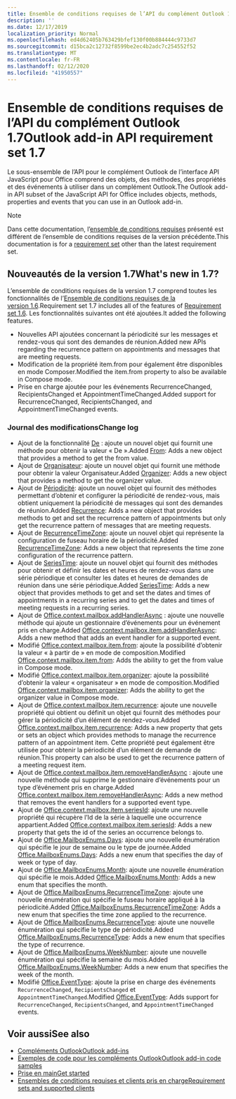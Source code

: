 ```yaml
---
title: Ensemble de conditions requises de l’API du complément Outlook 1.7
description: ''
ms.date: 12/17/2019
localization_priority: Normal
ms.openlocfilehash: ed4d62405b763429bfef130f00b884444c9733d7
ms.sourcegitcommit: d15bca2c12732f8599be2ec4b2adc7c254552f52
ms.translationtype: MT
ms.contentlocale: fr-FR
ms.lasthandoff: 02/12/2020
ms.locfileid: "41950557"
---
```

# <a name="outlook-add-in-api-requirement-set-17"></a><span data-ttu-id="566c6-102">Ensemble de conditions requises de l’API du complément Outlook 1.7</span><span class="sxs-lookup"><span data-stu-id="566c6-102">Outlook add-in API requirement set 1.7</span></span>

<span data-ttu-id="566c6-103">Le sous-ensemble de l’API pour le complément Outlook de l’interface API JavaScript pour Office comprend des objets, des méthodes, des propriétés et des événements à utiliser dans un complément Outlook.</span><span class="sxs-lookup"><span data-stu-id="566c6-103">The Outlook add-in API subset of the JavaScript API for Office includes objects, methods, properties and events that you can use in an Outlook add-in.</span></span>

> [!NOTE]
> <span data-ttu-id="566c6-104">Dans cette documentation, l’[ensemble de conditions requises](/office/dev/add-ins/reference/requirement-sets/outlook-api-requirement-sets) présenté est différent de l’ensemble de conditions requises de la version précédente.</span><span class="sxs-lookup"><span data-stu-id="566c6-104">This documentation is for a [requirement set](/office/dev/add-ins/reference/requirement-sets/outlook-api-requirement-sets) other than the latest requirement set.</span></span>

## <a name="whats-new-in-17"></a><span data-ttu-id="566c6-105">Nouveautés de la version 1.7</span><span class="sxs-lookup"><span data-stu-id="566c6-105">What's new in 1.7?</span></span>

<span data-ttu-id="566c6-106">L’ensemble de conditions requises de la version 1.7 comprend toutes les fonctionnalités de l’[Ensemble de conditions requises de la version 1.6](../requirement-set-1.6/outlook-requirement-set-1.6.md).</span><span class="sxs-lookup"><span data-stu-id="566c6-106">Requirement set 1.7 includes all of the features of [Requirement set 1.6](../requirement-set-1.6/outlook-requirement-set-1.6.md).</span></span> <span data-ttu-id="566c6-107">Les fonctionnalités suivantes ont été ajoutées.</span><span class="sxs-lookup"><span data-stu-id="566c6-107">It added the following features.</span></span>

- <span data-ttu-id="566c6-108">Nouvelles API ajoutées concernant la périodicité sur les messages et rendez-vous qui sont des demandes de réunion.</span><span class="sxs-lookup"><span data-stu-id="566c6-108">Added new APIs regarding the recurrence pattern on appointments and messages that are meeting requests.</span></span>
- <span data-ttu-id="566c6-109">Modification de la propriété item.from pour également être disponibles en mode Composer.</span><span class="sxs-lookup"><span data-stu-id="566c6-109">Modified the item.from property to also be available in Compose mode.</span></span>
- <span data-ttu-id="566c6-110">Prise en charge ajoutée pour les événements RecurrenceChanged, RecipientsChanged et AppointmentTimeChanged.</span><span class="sxs-lookup"><span data-stu-id="566c6-110">Added support for RecurrenceChanged, RecipientsChanged, and AppointmentTimeChanged events.</span></span>

### <a name="change-log"></a><span data-ttu-id="566c6-111">Journal des modifications</span><span class="sxs-lookup"><span data-stu-id="566c6-111">Change log</span></span>

- <span data-ttu-id="566c6-112">Ajout de la fonctionnalité [De](/javascript/api/outlook/office.from?view=outlook-js-1.7) : ajoute un nouvel objet qui fournit une méthode pour obtenir la valeur « De ».</span><span class="sxs-lookup"><span data-stu-id="566c6-112">Added [From](/javascript/api/outlook/office.from?view=outlook-js-1.7): Adds a new object that provides a method to get the from value.</span></span>
- <span data-ttu-id="566c6-113">Ajout de [Organisateur](/javascript/api/outlook/office.organizer?view=outlook-js-1.7): ajoute un nouvel objet qui fournit une méthode pour obtenir la valeur Organisateur.</span><span class="sxs-lookup"><span data-stu-id="566c6-113">Added [Organizer](/javascript/api/outlook/office.organizer?view=outlook-js-1.7): Adds a new object that provides a method to get the organizer value.</span></span>
- <span data-ttu-id="566c6-114">Ajout de [Périodicité](/javascript/api/outlook/office.recurrence?view=outlook-js-1.7): ajoute un nouvel objet qui fournit des méthodes permettant d’obtenir et configurer la périodicité de rendez-vous, mais obtient uniquement la périodicité de messages qui sont des demandes de réunion.</span><span class="sxs-lookup"><span data-stu-id="566c6-114">Added [Recurrence](/javascript/api/outlook/office.recurrence?view=outlook-js-1.7): Adds a new object that provides methods to get and set the recurrence pattern of appointments but only get the recurrence pattern of messages that are meeting requests.</span></span>
- <span data-ttu-id="566c6-115">Ajout de [RecurrenceTimeZone](/javascript/api/outlook/office.recurrencetimezone?view=outlook-js-1.7): ajoute un nouvel objet qui représente la configuration de fuseau horaire de la périodicité.</span><span class="sxs-lookup"><span data-stu-id="566c6-115">Added [RecurrenceTimeZone](/javascript/api/outlook/office.recurrencetimezone?view=outlook-js-1.7): Adds a new object that represents the time zone configuration of the recurrence pattern.</span></span>
- <span data-ttu-id="566c6-116">Ajout de [SeriesTime](/javascript/api/outlook/office.seriestime?view=outlook-js-1.7): ajoute un nouvel objet qui fournit des méthodes pour obtenir et définir les dates et heures de rendez-vous dans une série périodique et consulter les dates et heures de demandes de réunion dans une série périodique.</span><span class="sxs-lookup"><span data-stu-id="566c6-116">Added [SeriesTime](/javascript/api/outlook/office.seriestime?view=outlook-js-1.7): Adds a new object that provides methods to get and set the dates and times of appointments in a recurring series and to get the dates and times of meeting requests in a recurring series.</span></span>
- <span data-ttu-id="566c6-117">Ajout de [Office.context.mailbox.addHandlerAsync](office.context.mailbox.item.md#methods) : ajoute une nouvelle méthode qui ajoute un gestionnaire d’événements pour un événement pris en charge.</span><span class="sxs-lookup"><span data-stu-id="566c6-117">Added [Office.context.mailbox.item.addHandlerAsync](office.context.mailbox.item.md#methods): Adds a new method that adds an event handler for a supported event.</span></span>
- <span data-ttu-id="566c6-118">Modifié [Office.context.mailbox.item.from](office.context.mailbox.item.md#properties): ajoute la possibilité d’obtenir la valeur « à partir de » en mode de composition.</span><span class="sxs-lookup"><span data-stu-id="566c6-118">Modified [Office.context.mailbox.item.from](office.context.mailbox.item.md#properties): Adds the ability to get the from value in Compose mode.</span></span>
- <span data-ttu-id="566c6-119">Modifié [Office.context.mailbox.item.organizer](office.context.mailbox.item.md#properties): ajoute la possibilité d’obtenir la valeur « organisateur » en mode de composition.</span><span class="sxs-lookup"><span data-stu-id="566c6-119">Modified [Office.context.mailbox.item.organizer](office.context.mailbox.item.md#properties): Adds the ability to get the organizer value in Compose mode.</span></span>
- <span data-ttu-id="566c6-120">Ajout de [Office.context.mailbox.item.recurrence](office.context.mailbox.item.md#properties): ajoute une nouvelle propriété qui obtient ou définit un objet qui fournit des méthodes pour gérer la périodicité d’un élément de rendez-vous.</span><span class="sxs-lookup"><span data-stu-id="566c6-120">Added [Office.context.mailbox.item.recurrence](office.context.mailbox.item.md#properties): Adds a new property that gets or sets an object which provides methods to manage the recurrence pattern of an appointment item.</span></span> <span data-ttu-id="566c6-121">Cette propriété peut également être utilisée pour obtenir la périodicité d’un élément de demande de réunion.</span><span class="sxs-lookup"><span data-stu-id="566c6-121">This property can also be used to get the recurrence pattern of a meeting request item.</span></span>
- <span data-ttu-id="566c6-122">Ajout de [Office.context.mailbox.item.removeHandlerAsync](office.context.mailbox.item.md#methods) : ajoute une nouvelle méthode qui supprime le gestionnaire d’événements pour un type d’événement pris en charge.</span><span class="sxs-lookup"><span data-stu-id="566c6-122">Added [Office.context.mailbox.item.removeHandlerAsync](office.context.mailbox.item.md#methods): Adds a new method that removes the event handlers for a supported event type.</span></span>
- <span data-ttu-id="566c6-123">Ajout de [Office.context.mailbox.item.seriesId](office.context.mailbox.item.md#properties): ajoute une nouvelle propriété qui récupère l’Id de la série à laquelle une occurrence appartient.</span><span class="sxs-lookup"><span data-stu-id="566c6-123">Added [Office.context.mailbox.item.seriesId](office.context.mailbox.item.md#properties): Adds a new property that gets the id of the series an occurrence belongs to.</span></span>
- <span data-ttu-id="566c6-124">Ajout de [Office.MailboxEnums.Days](/javascript/api/outlook/office.mailboxenums.days?view=outlook-js-1.7): ajoute une nouvelle énumération qui spécifie le jour de semaine ou le type de journée.</span><span class="sxs-lookup"><span data-stu-id="566c6-124">Added [Office.MailboxEnums.Days](/javascript/api/outlook/office.mailboxenums.days?view=outlook-js-1.7): Adds a new enum that specifies the day of week or type of day.</span></span>
- <span data-ttu-id="566c6-125">Ajout de [Office.MailboxEnums.Month](/javascript/api/outlook/office.mailboxenums.month?view=outlook-js-1.7): ajoute une nouvelle énumération qui spécifie le mois.</span><span class="sxs-lookup"><span data-stu-id="566c6-125">Added [Office.MailboxEnums.Month](/javascript/api/outlook/office.mailboxenums.month?view=outlook-js-1.7): Adds a new enum that specifies the month.</span></span>
- <span data-ttu-id="566c6-126">Ajout de [Office.MailboxEnums.RecurrenceTimeZone](/javascript/api/outlook/office.mailboxenums.recurrencetimezone?view=outlook-js-1.7): ajoute une nouvelle énumération qui spécifie le fuseau horaire appliqué à la périodicité.</span><span class="sxs-lookup"><span data-stu-id="566c6-126">Added [Office.MailboxEnums.RecurrenceTimeZone](/javascript/api/outlook/office.mailboxenums.recurrencetimezone?view=outlook-js-1.7): Adds a new enum that specifies the time zone applied to the recurrence.</span></span>
- <span data-ttu-id="566c6-127">Ajout de [Office.MailboxEnums.RecurrenceType](/javascript/api/outlook/office.mailboxenums.recurrencetype?view=outlook-js-1.7): ajoute une nouvelle énumération qui spécifie le type de périodicité.</span><span class="sxs-lookup"><span data-stu-id="566c6-127">Added [Office.MailboxEnums.RecurrenceType](/javascript/api/outlook/office.mailboxenums.recurrencetype?view=outlook-js-1.7): Adds a new enum that specifies the type of recurrence.</span></span>
- <span data-ttu-id="566c6-128">Ajout de [Office.MailboxEnums.WeekNumber](/javascript/api/outlook/office.mailboxenums.weeknumber?view=outlook-js-1.7): ajoute une nouvelle énumération qui spécifie la semaine du mois.</span><span class="sxs-lookup"><span data-stu-id="566c6-128">Added [Office.MailboxEnums.WeekNumber](/javascript/api/outlook/office.mailboxenums.weeknumber?view=outlook-js-1.7): Adds a new enum that specifies the week of the month.</span></span>
- <span data-ttu-id="566c6-129">Modifié [Office.EventType](/javascript/api/office/office.eventtype): ajoute la prise en charge des événements `RecurrenceChanged`, `RecipientsChanged` et `AppointmentTimeChanged`.</span><span class="sxs-lookup"><span data-stu-id="566c6-129">Modified [Office.EventType](/javascript/api/office/office.eventtype): Adds support for `RecurrenceChanged`, `RecipientsChanged`, and `AppointmentTimeChanged` events.</span></span>

## <a name="see-also"></a><span data-ttu-id="566c6-130">Voir aussi</span><span class="sxs-lookup"><span data-stu-id="566c6-130">See also</span></span>

- [<span data-ttu-id="566c6-131">Compléments Outlook</span><span class="sxs-lookup"><span data-stu-id="566c6-131">Outlook add-ins</span></span>](/outlook/add-ins/)
- [<span data-ttu-id="566c6-132">Exemples de code pour les compléments Outlook</span><span class="sxs-lookup"><span data-stu-id="566c6-132">Outlook add-in code samples</span></span>](https://developer.microsoft.com/outlook/gallery/?filterBy=Outlook,Samples,Add-ins)
- [<span data-ttu-id="566c6-133">Prise en main</span><span class="sxs-lookup"><span data-stu-id="566c6-133">Get started</span></span>](/outlook/add-ins/quick-start)
- [<span data-ttu-id="566c6-134">Ensembles de conditions requises et clients pris en charge</span><span class="sxs-lookup"><span data-stu-id="566c6-134">Requirement sets and supported clients</span></span>](../../requirement-sets/outlook-api-requirement-sets.md)
